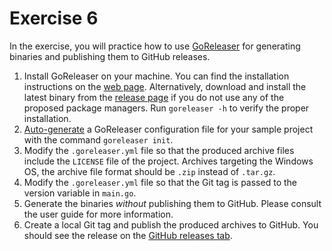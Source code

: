 # Exercise 6

In the exercise, you will practice how to use [GoReleaser](https://goreleaser.com/) for generating binaries and publishing them to GitHub releases.

1. Install GoReleaser on your machine. You can find the installation instructions on the [web page](https://goreleaser.com/). Alternatively, download and install the latest binary from the [release page](https://github.com/goreleaser/goreleaser/releases) if you do not use any of the proposed package managers. Run `goreleaser -h` to verify the proper installation.
2. [Auto-generate](https://goreleaser.com/quick-start/) a GoReleaser configuration file for your sample project with the command `goreleaser init`.
3. Modify the `.goreleaser.yml` file so that the produced archive files include the `LICENSE` file of the project. Archives targeting the Windows OS, the archive file format should be `.zip` instead of `.tar.gz`.
4. Modify the `.goreleaser.yml` file so that the Git tag is passed to the version variable in `main.go`.
5. Generate the binaries _without_ publishing them to GitHub. Please consult the user guide for more information.
6. Create a local Git tag and publish the produced archives to GitHub. You should see the release on the [GitHub releases tab](github.com/<your-github-account>/lets-gopher/releases).